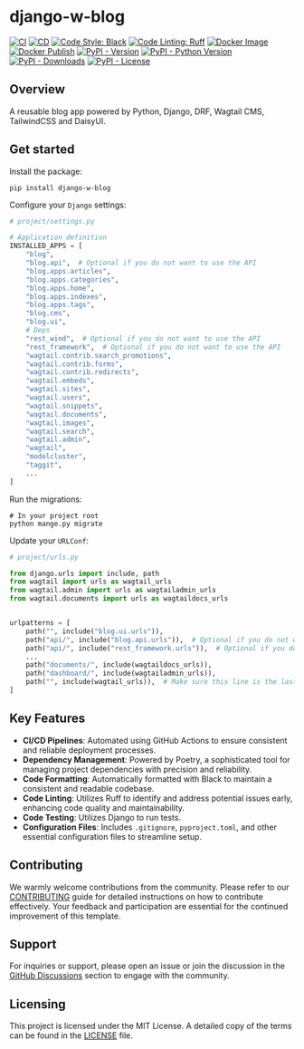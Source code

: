 # django-w-blog

[![CI](https://github.com/youzarsiph/django-w-blog/actions/workflows/ci.yml/badge.svg)](https://github.com/youzarsiph/django-w-blog/actions/workflows/ci.yml)
[![CD](https://github.com/youzarsiph/django-w-blog/actions/workflows/cd.yml/badge.svg)](https://github.com/youzarsiph/django-w-blog/actions/workflows/cd.yml)
[![Code Style: Black](https://github.com/youzarsiph/django-w-blog/actions/workflows/black.yml/badge.svg)](https://github.com/youzarsiph/django-w-blog/actions/workflows/black.yml)
[![Code Linting: Ruff](https://github.com/youzarsiph/django-w-blog/actions/workflows/ruff.yml/badge.svg)](https://github.com/youzarsiph/django-w-blog/actions/workflows/ruff.yml)
[![Docker Image](https://github.com/youzarsiph/django-w-blog/actions/workflows/docker-image.yml/badge.svg)](https://github.com/youzarsiph/django-w-blog/actions/workflows/docker-image.yml)
[![Docker Publish](https://github.com/youzarsiph/django-w-blog/actions/workflows/docker-publish.yml/badge.svg)](https://github.com/youzarsiph/django-w-blog/actions/workflows/docker-publish.yml)
[![PyPI - Version](https://img.shields.io/pypi/v/django-w-blog?logo=pypi&logoColor=white)](https://pypi.org/project/django-w-blog/)
[![PyPI - Python Version](https://img.shields.io/pypi/pyversions/django-w-blog?logo=python&logoColor=white)](https://pypi.org/project/django-w-blog/)
[![PyPI - Downloads](https://img.shields.io/pypi/dm/django-w-blog?logo=pypi&logoColor=white)](https://pypi.org/project/django-w-blog/)
[![PyPI - License](https://img.shields.io/pypi/l/django-w-blog?logo=pypi&logoColor=white)](https://pypi.org/project/django-w-blog/)

## Overview

A reusable blog app powered by Python, Django, DRF, Wagtail CMS, TailwindCSS and DaisyUI.

## Get started

Install the package:

```console
pip install django-w-blog
```

Configure your `Django` settings:

```python
# project/settings.py

# Application definition
INSTALLED_APPS = [
    "blog",
    "blog.api",  # Optional if you do not want to use the API
    "blog.apps.articles",
    "blog.apps.categories",
    "blog.apps.home",
    "blog.apps.indexes",
    "blog.apps.tags",
    "blog.cms",
    "blog.ui",
    # Deps
    "rest_wind",  # Optional if you do not want to use the API
    "rest_framework",  # Optional if you do not want to use the API
    "wagtail.contrib.search_promotions",
    "wagtail.contrib.forms",
    "wagtail.contrib.redirects",
    "wagtail.embeds",
    "wagtail.sites",
    "wagtail.users",
    "wagtail.snippets",
    "wagtail.documents",
    "wagtail.images",
    "wagtail.search",
    "wagtail.admin",
    "wagtail",
    "modelcluster",
    "taggit",
    ...
]
```

Run the migrations:

```console
# In your project root
python mange.py migrate
```

Update your `URLConf`:

```python
# project/urls.py

from django.urls import include, path
from wagtail import urls as wagtail_urls
from wagtail.admin import urls as wagtailadmin_urls
from wagtail.documents import urls as wagtaildocs_urls


urlpatterns = [
    path("", include("blog.ui.urls")),
    path("api/", include("blog.api.urls")),  # Optional if you do not want to use the API
    path("api/", include("rest_framework.urls")),  # Optional if you do not want to use the API
    ...
    path("documents/", include(wagtaildocs_urls)),
    path("dashboard/", include(wagtailadmin_urls)),
    path("", include(wagtail_urls)),  # Make sure this line is the last
]
```

## Key Features

- **CI/CD Pipelines**: Automated using GitHub Actions to ensure consistent and reliable deployment processes.
- **Dependency Management**: Powered by Poetry, a sophisticated tool for managing project dependencies with precision and reliability.
- **Code Formatting**: Automatically formatted with Black to maintain a consistent and readable codebase.
- **Code Linting**: Utilizes Ruff to identify and address potential issues early, enhancing code quality and maintainability.
- **Code Testing**: Utilizes Django to run tests.
- **Configuration Files**: Includes `.gitignore`, `pyproject.toml`, and other essential configuration files to streamline setup.

## Contributing

We warmly welcome contributions from the community. Please refer to our [CONTRIBUTING](CONTRIBUTING.md) guide for detailed instructions on how to contribute effectively. Your feedback and participation are essential for the continued improvement of this template.

## Support

For inquiries or support, please open an issue or join the discussion in the [GitHub Discussions](https://github.com/youzarsiph/django-w-blog/discussions) section to engage with the community.

## Licensing

This project is licensed under the MIT License. A detailed copy of the terms can be found in the [LICENSE](LICENSE) file.
